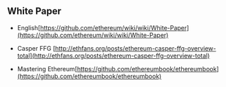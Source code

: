 ## White Paper
* English[https://github.com/ethereum/wiki/wiki/White-Paper](https://github.com/ethereum/wiki/wiki/White-Paper)
* Casper FFG [http://ethfans.org/posts/ethereum-casper-ffg-overview-total](http://ethfans.org/posts/ethereum-casper-ffg-overview-total)

* Mastering Ethereum[https://github.com/ethereumbook/ethereumbook](https://github.com/ethereumbook/ethereumbook)
